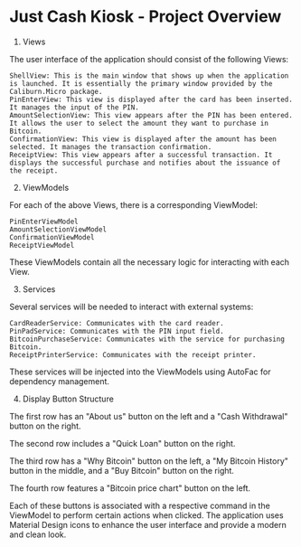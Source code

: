 # Just Cash Kiosk - Project Overview
1. Views

The user interface of the application should consist of the following Views:

    ShellView: This is the main window that shows up when the application is launched. It is essentially the primary window provided by the Caliburn.Micro package.
    PinEnterView: This view is displayed after the card has been inserted. It manages the input of the PIN.
    AmountSelectionView: This view appears after the PIN has been entered. It allows the user to select the amount they want to purchase in Bitcoin.
    ConfirmationView: This view is displayed after the amount has been selected. It manages the transaction confirmation.
    ReceiptView: This view appears after a successful transaction. It displays the successful purchase and notifies about the issuance of the receipt.

2. ViewModels

For each of the above Views, there is a corresponding ViewModel:

    PinEnterViewModel
    AmountSelectionViewModel
    ConfirmationViewModel
    ReceiptViewModel

These ViewModels contain all the necessary logic for interacting with each View.


3. Services

Several services will be needed to interact with external systems:

    CardReaderService: Communicates with the card reader.
    PinPadService: Communicates with the PIN input field.
    BitcoinPurchaseService: Communicates with the service for purchasing Bitcoin.
    ReceiptPrinterService: Communicates with the receipt printer.

These services will be injected into the ViewModels using AutoFac for dependency management.


4. Display Button Structure

The first row has an "About us" button on the left and a "Cash Withdrawal" button on the right.

The second row includes a "Quick Loan" button on the right.

The third row has a "Why Bitcoin" button on the left, a "My Bitcoin History" button in the middle, and a "Buy Bitcoin" button on the right.

The fourth row features a "Bitcoin price chart" button on the left.

Each of these buttons is associated with a respective command in the ViewModel to perform certain actions when clicked. The application uses Material Design icons to enhance the user interface and provide a modern and clean look.
